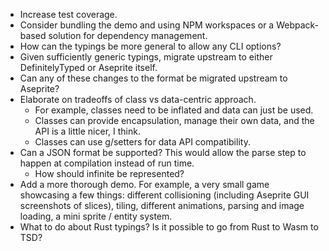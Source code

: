 - Increase test coverage.
- Consider bundling the demo and using NPM workspaces or a Webpack-based
  solution for dependency management.
- How can the typings be more general to allow any CLI options?
- Given sufficiently generic typings, migrate upstream to either DefinitelyTyped
  or Aseprite itself.
- Can any of these changes to the format be migrated upstream to Aseprite?
- Elaborate on tradeoffs of class vs data-centric approach.
  - For example, classes need to be inflated and data can just be used.
  - Classes can provide encapsulation, manage their own data, and the API is a
    little nicer, I think.
  - Classes can use g/setters for data API compatibility.
- Can a JSON format be supported? This would allow the parse step to happen at
  compilation instead of run time.
  - How should infinite be represented?
- Add a more thorough demo. For example, a very small game showcasing a few
  things: different collisioning (including Aseprite GUI screenshots of slices),
  tiling, different animations, parsing and image loading, a mini sprite
  / entity system.
- What to do about Rust typings? Is it possible to go from Rust to Wasm to TSD?
